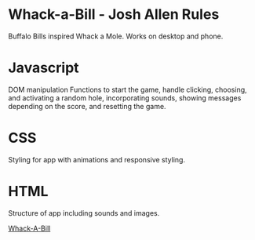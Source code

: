 # Whack-a-Bill - Josh Allen Rules
Buffalo Bills inspired Whack a Mole. Works on desktop and phone.

# Javascript 
DOM manipulation
Functions to start the game, handle clicking, choosing, and activating a random hole, incorporating sounds, showing messages depending on the score, and resetting the game.

# CSS
Styling for app with animations and responsive styling.

# HTML
Structure of app including sounds and images.

[Whack-A-Bill](https://brianchilds-22.github.io/Whack-a-Bill/)

